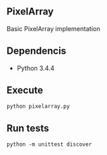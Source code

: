 ## PixelArray
Basic PixelArray implementation

## Dependencis 
* Python 3.4.4

## Execute
```
python pixelarray.py
```

## Run tests
```
python -m unittest discover
```
